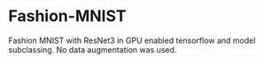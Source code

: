 # Fashion-MNIST
Fashion MNIST with ResNet3 in GPU enabled tensorflow and model subclassing. No data augmentation was used.
